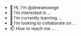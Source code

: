 - 👋 Hi, I’m @dewaeswege
- 👀 I’m interested in ...
- 🌱 I’m currently learning ...
- 💞️ I’m looking to collaborate on ...
- 📫 How to reach me ...

<!---
dewaeswege/dewaeswege is a ✨ special ✨ repository because its `README.md` (this file) appears on your GitHub profile.
You can click the Preview link to take a look at your changes.
--->
